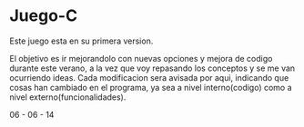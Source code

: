 Juego-C
=======
Este juego esta en su primera version. 

El objetivo es ir mejorandolo con nuevas opciones y mejora de codigo
durante este verano, a la vez que voy repasando los conceptos y se me
van ocurriendo ideas. Cada modificacion sera avisada por aqui, indicando
que cosas han cambiado en el programa, ya sea a nivel interno(codigo)
como a nivel externo(funcionalidades).

06 - 06 - 14





